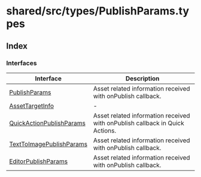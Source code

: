 # shared/src/types/PublishParams.types

## Index

### Interfaces

| Interface | Description |
| ------ | ------ |
| [PublishParams](interfaces/publish-params/index.md) | Asset related information received with onPublish callback. |
| [AssetTargetInfo](interfaces/asset-target-info/index.md) | - |
| [QuickActionPublishParams](interfaces/QuickActionpublish-params.md) | Asset related information received with onPublish callback in Quick Actions. |
| [TextToImagePublishParams](interfaces/TextToImagepublish-params.md) | Asset related information received with onPublish callback. |
| [EditorPublishParams](interfaces/editor-publish-params/index.md) | Asset related information received with onPublish callback. |
